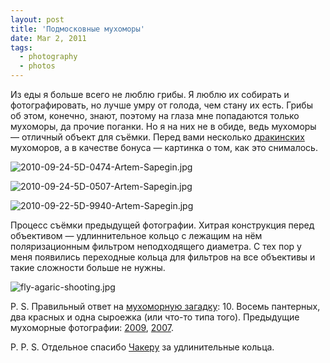 ```yaml
---
layout: post
title: 'Подмосковные мухоморы'
date: Mar 2, 2011
tags:
  - photography
  - photos
---
```


Из еды я больше всего не люблю грибы. Я люблю их собирать и фотографировать, но лучше умру от голода, чем стану их есть. Грибы об этом, конечно, знают, поэтому на глаза мне попадаются только мухоморы, да прочие поганки. Но я на них не в обиде, ведь мухоморы — отличный объект для съёмки. Перед вами несколько [дракинских](http://birdwatcher.ru/albums/drakino/ "Дракино, Московская область") мухоморов, а в качестве бонуса — картинка о том, как это снималось.

![2010-09-24-5D-0474-Artem-Sapegin.jpg](photo://379)

<!--more-->

![2010-09-24-5D-0507-Artem-Sapegin.jpg](photo://380)

![2010-09-22-5D-9940-Artem-Sapegin.jpg](photo://350)

Процесс съёмки предыдущей фотографии. Хитрая конструкция перед объективом — удлиннительное кольцо с лежащим на нём поляризационным фильтром неподходящего диаметра. С тех пор у меня появились переходные кольца для фильтров на все объективы и такие сложности больше не нужны.

![fly-agaric-shooting.jpg](upload://fly-agaric-shooting.jpg)

P. S. Правильный ответ на [мухоморную загадку](http://birdwatcher.ru/blog/4988/ "Фотозагадка: сосчитай мухоморы"): 10. Восемь пантерных, два красных и одна сыроежка (или что-то типа того). Предыдущие мухоморные фотографии: [2009](http://birdwatcher.ru/blog/3840/), [2007](http://birdwatcher.ru/blog/1730/).

P. P. S. Отдельное спасибо [Чакеру](http://chucker-mpa.livejournal.com/) за удлинительные кольца.
